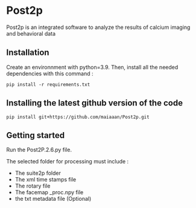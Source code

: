 # Post2p
Post2p is an integrated software to analyze the results of calcium imaging and behavioral data


## Installation 

Create an environnment with python=3.9. Then, install all the needed dependencies with this command :

```console
pip install -r requirements.txt
```
## Installing the latest github version of the code

```console
pip install git+https://github.com/maiaaan/Post2p.git
```
## Getting started

Run the Post2P.2.6.py file.

The selected folder for processing must include : 
- The suite2p folder
- The xml time stamps file
- The rotary file
- The facemap _proc.npy file
- the txt metadata file (Optional)
